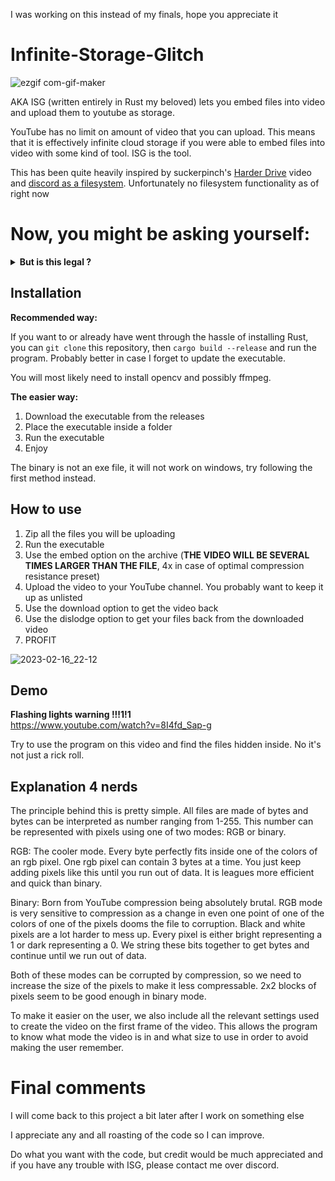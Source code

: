 I was working on this instead of my finals, hope you appreciate it

# Infinite-Storage-Glitch

![ezgif com-gif-maker](https://user-images.githubusercontent.com/96934612/219563410-7728447d-5482-41ae-a3ff-cf8446e16ab7.gif)

AKA ISG (written entirely in Rust my beloved) lets you embed files into video and upload them to youtube as storage.

YouTube has no limit on amount of video that you can upload. This means that it is effectively infinite cloud storage if you were able to embed files into video with some kind of tool. ISG is the tool.

This has been quite heavily inspired by suckerpinch's [Harder Drive](https://www.youtube.com/watch?v=JcJSW7Rprio) video and [discord as a filesystem](https://github.com/pixelomer/discord-fs). Unfortunately no filesystem functionality as of right now

# Now, you might be asking yourself:

<details>
<summary><b>But is this legal ?</b></summary>
<b>Maybe ?</b>

I doubt there is any part of the TOS saying that you can't upload videos containing files, but I also did not want to shovel through all the legalese. I still don't condone using this tool for anything serious/large. YouTube might understandably get mad.
</details>

Installation
-------------
<b>Recommended way:</b>
  
If you want to or already have went through the hassle of installing Rust, you can ```git clone``` this repository, then ```cargo build --release``` and run the program. Probably better in case I forget to update the executable.

You will most likely need to install opencv and possibly ffmpeg.

<b>The easier way:</b>
1. Download the executable from the releases 
2. Place the executable inside a folder
3. Run the executable
4. Enjoy

The binary is not an exe file, it will not work on windows, try following the first method instead.

How to use
-------------
1. Zip all the files you will be uploading
2. Run the executable
3. Use the embed option on the archive (**THE VIDEO WILL BE SEVERAL TIMES LARGER THAN THE FILE**, 4x in case of optimal compression resistance preset)
4. Upload the video to your YouTube channel. You probably want to keep it up as unlisted
5. Use the download option to get the video back
6. Use the dislodge option to get your files back from the downloaded video
7. PROFIT

![2023-02-16_22-12](https://user-images.githubusercontent.com/96934612/219563769-c05370e9-3f40-406a-85b8-eca14a118be8.png)


Demo
-------------
**Flashing lights warning !!!1!1** \
https://www.youtube.com/watch?v=8I4fd_Sap-g

Try to use the program on this video and find the files hidden inside. No it's not just a rick roll.

Explanation 4 nerds
-------------
The principle behind this is pretty simple. All files are made of bytes and bytes can be interpreted as number ranging from 1-255. This number can be represented with pixels using one of two modes: RGB or binary.

RGB:
The cooler mode. Every byte perfectly fits inside one of the colors of an rgb pixel. One rgb pixel can contain 3 bytes at a time. You just keep adding pixels like this until you run out of data. It is leagues more efficient and quick than binary.

Binary:
Born from YouTube compression being absolutely brutal. RGB mode is very sensitive to compression as a change in even one point of one of the colors of one of the pixels dooms the file to corruption. Black and white pixels are a lot harder to mess up. Every pixel is either bright representing a 1 or dark representing a 0. We string these bits together to get bytes and continue until we run out of data. 

Both of these modes can be corrupted by compression, so we need to increase the size of the pixels to make it less compressable. 2x2 blocks of pixels seem to be good enough in binary mode.

To make it easier on the user, we also include all the relevant settings used to create the video on the first frame of the video. This allows the program to know what mode the video is in and what size to use in order to avoid making the user remember.

# Final comments
I will come back to this project a bit later after I work on something else

I appreciate any and all roasting of the code so I can improve.

Do what you want with the code, but credit would be much appreciated and if you have any trouble with ISG, please contact me over discord.
